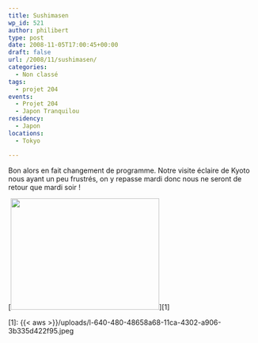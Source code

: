 ```yaml
---
title: Sushimasen
wp_id: 521
author: philibert
type: post
date: 2008-11-05T17:00:45+00:00
draft: false
url: /2008/11/sushimasen/
categories:
  - Non classé
tags:
  - projet 204
events:
  - Projet 204
  - Japon Tranquilou
residency:
  - Japon
locations:
  - Tokyo

---
```

Bon alors en fait changement de programme. Notre visite éclaire de Kyoto nous ayant un peu frustrés, on y repasse mardi donc nous ne seront de retour que mardi soir !

[<img class="alignnone size-full wp-image-364" src="{{< aws >}}/uploads/l-640-480-48658a68-11ca-4302-a906-3b335d422f95.jpeg" alt="" width="300" height="225" />][1]

 [1]: {{< aws >}}/uploads/l-640-480-48658a68-11ca-4302-a906-3b335d422f95.jpeg